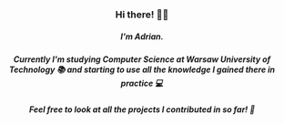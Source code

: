 <h3 align="center"> 
  Hi there! 👋😀
</h3>

<h5 align="center">
  I'm Adrian. 
</h5>

<h5 align="center">
  Currently I'm studying Computer Science at Warsaw University of Technology 📚 and starting to use all the knowledge I gained there in practice 💻 
</h5>

<h5 align="center">
  Feel free to look at all the projects I contributed in so far! 🥳
</h5>
